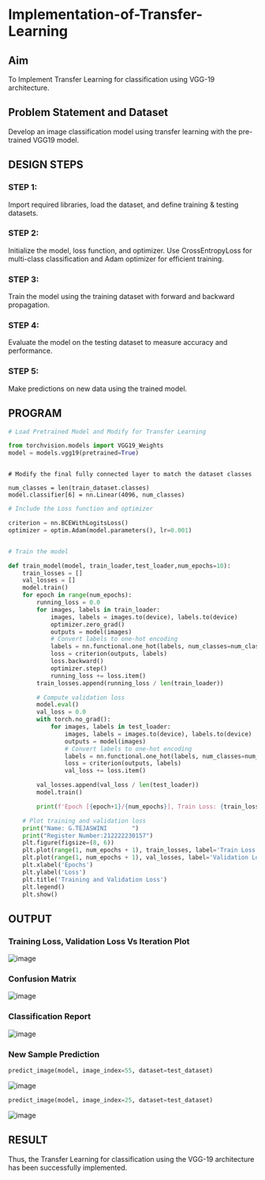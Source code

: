 # Implementation-of-Transfer-Learning
## Aim
To Implement Transfer Learning for classification using VGG-19 architecture.

## Problem Statement and Dataset
Develop an image classification model using transfer learning with the pre-trained VGG19 model.

## DESIGN STEPS
### STEP 1:
Import required libraries, load the dataset, and define training & testing datasets.

### STEP 2:
Initialize the model, loss function, and optimizer. Use CrossEntropyLoss for multi-class classification and Adam optimizer for efficient training.

### STEP 3:
Train the model using the training dataset with forward and backward propagation.

### STEP 4:
Evaluate the model on the testing dataset to measure accuracy and performance.

### STEP 5:
Make predictions on new data using the trained model.

## PROGRAM

```python
# Load Pretrained Model and Modify for Transfer Learning

from torchvision.models import VGG19_Weights
model = models.vgg19(pretrained=True)
```
```pyhton

# Modify the final fully connected layer to match the dataset classes

num_classes = len(train_dataset.classes)
model.classifier[6] = nn.Linear(4096, num_classes)

```
```python
# Include the Loss function and optimizer

criterion = nn.BCEWithLogitsLoss()
optimizer = optim.Adam(model.parameters(), lr=0.001)

```
```python

# Train the model

def train_model(model, train_loader,test_loader,num_epochs=10):
    train_losses = []
    val_losses = []
    model.train()
    for epoch in range(num_epochs):
        running_loss = 0.0
        for images, labels in train_loader:
            images, labels = images.to(device), labels.to(device)
            optimizer.zero_grad()
            outputs = model(images)
            # Convert labels to one-hot encoding
            labels = nn.functional.one_hot(labels, num_classes=num_classes).float().to(device) # Change this line
            loss = criterion(outputs, labels)
            loss.backward()
            optimizer.step()
            running_loss += loss.item()
        train_losses.append(running_loss / len(train_loader))

        # Compute validation loss
        model.eval()
        val_loss = 0.0
        with torch.no_grad():
            for images, labels in test_loader:
                images, labels = images.to(device), labels.to(device)
                outputs = model(images)
                # Convert labels to one-hot encoding
                labels = nn.functional.one_hot(labels, num_classes=num_classes).float().to(device) # Change this line
                loss = criterion(outputs, labels)
                val_loss += loss.item()

        val_losses.append(val_loss / len(test_loader))
        model.train()

        print(f'Epoch [{epoch+1}/{num_epochs}], Train Loss: {train_losses[-1]:.4f}, Validation Loss: {val_losses[-1]:.4f}')

    # Plot training and validation loss
    print("Name: G.TEJASWINI       ")
    print("Register Number:212222230157")
    plt.figure(figsize=(8, 6))
    plt.plot(range(1, num_epochs + 1), train_losses, label='Train Loss', marker='o')
    plt.plot(range(1, num_epochs + 1), val_losses, label='Validation Loss', marker='s')
    plt.xlabel('Epochs')
    plt.ylabel('Loss')
    plt.title('Training and Validation Loss')
    plt.legend()
    plt.show()

```

## OUTPUT
### Training Loss, Validation Loss Vs Iteration Plot

![image](https://github.com/user-attachments/assets/fc190d27-4699-41fd-9bc1-faf3fa4cceea)


### Confusion Matrix

![image](https://github.com/user-attachments/assets/cc2dd85f-5958-4afa-845f-8bdceb973b65)


### Classification Report

![image](https://github.com/user-attachments/assets/482b7d07-7afd-4272-8a3d-27c33e186073)


### New Sample Prediction

```python
predict_image(model, image_index=55, dataset=test_dataset)
```
![image](https://github.com/user-attachments/assets/691476a7-ae7a-4531-b34d-ac2db2090061)

```python
predict_image(model, image_index=25, dataset=test_dataset)
```
![image](https://github.com/user-attachments/assets/3b5759db-b66a-4ce2-a651-6e6a719c4238)


## RESULT
Thus, the Transfer Learning for classification using the VGG-19 architecture has been successfully implemented.

